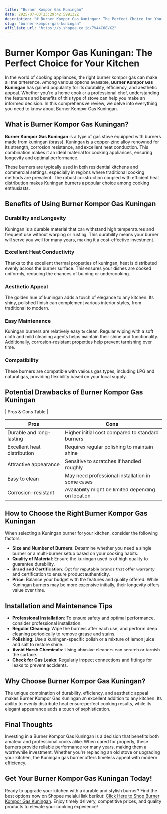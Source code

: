 ```yaml
---
title: "Burner Kompor Gas Kuningan"
date: 2025-07-03T23:29:42.599132Z
description: "# Burner Kompor Gas Kuningan: The Perfect Choice for Your Kitchen..."
slug: "burner-kompor-gas-kuningan"
affiliate_url: "https://s.shopee.co.id/7V44C68VX2"
---
```

# Burner Kompor Gas Kuningan: The Perfect Choice for Your Kitchen

In the world of cooking appliances, the right burner kompor gas can make all the difference. Among various options available, **Burner Kompor Gas Kuningan** has gained popularity for its durability, efficiency, and aesthetic appeal. Whether you're a home cook or a professional chef, understanding the features and benefits of this type of stove can help you make an informed decision. In this comprehensive review, we delve into everything you need to know about Burner Kompor Gas Kuningan.

## What is Burner Kompor Gas Kuningan?

**Burner Kompor Gas Kuningan** is a type of gas stove equipped with burners made from kuningan (brass). Kuningan is a copper-zinc alloy renowned for its strength, corrosion resistance, and excellent heat conduction. This combination makes it an ideal material for cooking appliances, ensuring longevity and optimal performance.

These burners are typically used in both residential kitchens and commercial settings, especially in regions where traditional cooking methods are prevalent. The robust construction coupled with efficient heat distribution makes Kuningan burners a popular choice among cooking enthusiasts.

## Benefits of Using Burner Kompor Gas Kuningan

### Durability and Longevity
Kuningan is a durable material that can withstand high temperatures and frequent use without warping or rusting. This durability means your burner will serve you well for many years, making it a cost-effective investment.

### Excellent Heat Conductivity
Thanks to the excellent thermal properties of kuningan, heat is distributed evenly across the burner surface. This ensures your dishes are cooked uniformly, reducing the chances of burning or undercooking.

### Aesthetic Appeal
The golden hue of kuningan adds a touch of elegance to any kitchen. Its shiny, polished finish can complement various interior styles, from traditional to modern.

### Easy Maintenance
Kuningan burners are relatively easy to clean. Regular wiping with a soft cloth and mild cleaning agents helps maintain their shine and functionality. Additionally, corrosion-resistant properties help prevent tarnishing over time.

### Compatibility
These burners are compatible with various gas types, including LPG and natural gas, providing flexibility based on your local supply.

## Potential Drawbacks of Burner Kompor Gas Kuningan

| Pros & Cons Table |

| Pros | Cons |
|------------------------------|--------------------------------------------------|
| Durable and long-lasting    | Higher initial cost compared to standard burners |
| Excellent heat distribution | Requires regular polishing to maintain shine   |
| Attractive appearance       | Sensitive to scratches if handled roughly     |
| Easy to clean               | May need professional installation in some cases|
| Corrosion-resistant         | Availability might be limited depending on location |

## How to Choose the Right Burner Kompor Gas Kuningan

When selecting a Kuningan burner for your kitchen, consider the following factors:

- **Size and Number of Burners**: Determine whether you need a single burner or a multi-burner setup based on your cooking habits.
- **Quality of Material**: Ensure the kuningan used is of high quality to guarantee durability.
- **Brand and Certification**: Opt for reputable brands that offer warranty and certification to ensure product authenticity.
- **Price**: Balance your budget with the features and quality offered. While Kuningan burners may be more expensive initially, their longevity offers value over time.

## Installation and Maintenance Tips

- **Professional Installation**: To ensure safety and optimal performance, consider professional installation.
- **Regular Cleaning**: Wipe the burners after each use, and perform deep cleaning periodically to remove grease and stains.
- **Polishing**: Use a kuningan-specific polish or a mixture of lemon juice and salt to restore shine.
- **Avoid Harsh Chemicals**: Using abrasive cleaners can scratch or tarnish the surface.
- **Check for Gas Leaks**: Regularly inspect connections and fittings for leaks to prevent accidents.

## Why Choose Burner Kompor Gas Kuningan?

The unique combination of durability, efficiency, and aesthetic appeal makes Burner Kompor Gas Kuningan an excellent addition to any kitchen. Its ability to evenly distribute heat ensure perfect cooking results, while its elegant appearance adds a touch of sophistication.

## Final Thoughts

Investing in a Burner Kompor Gas Kuningan is a decision that benefits both amateur and professional cooks alike. When cared for properly, these burners provide reliable performance for many years, making them a worthwhile investment. Whether you're replacing an old stove or upgrading your kitchen, the Kuningan gas burner offers timeless appeal with modern efficiency.

## Get Your Burner Kompor Gas Kuningan Today!

Ready to upgrade your kitchen with a durable and stylish burner? Find the best options now on Shopee melalui link berikut: [Click Here to Shop Burner Kompor Gas Kuningan](https://s.shopee.co.id/7V44C68VX2). Enjoy timely delivery, competitive prices, and quality products to elevate your cooking experience!